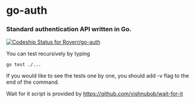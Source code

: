# go-auth
### Standard authentication API written in Go.
[ ![Codeship Status for Roverr/go-auth](https://codeship.com/projects/88e72ab0-0b34-0134-b18c-129a07c0a376/status?branch=master)](https://codeship.com/projects/155801)

You can test recursively by typing
```
go test ./...
```
If you would like to see the tests one by one, you should add -v
flag to the end of the command.

Wait for it script is provided by https://github.com/vishnubob/wait-for-it
